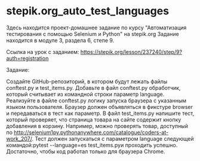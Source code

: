 # stepik.org_auto_test_languages
Здесь находится проект-домашнее задание по курсу "Автоматизация тестирования с помощью Selenium и Python" на stepik.org Задание находится в модуле 3, раздела 6, степе 9.

Ссылка на урок с заданием: https://stepik.org/lesson/237240/step/9?auth=registration

Задание:

Создайте GitHub-репозиторий, в котором будут лежать файлы conftest.py и test_items.py. Добавьте в файл conftest.py обработчик, который считывает из командной строки параметр language. Реализуйте в файле conftest.py логику запуска браузера с указанным языком пользователя. Браузер должен объявляться в фикстуре browser и передаваться в тест как параметр. В файл test_items.py напишите тест, который проверяет, что страница товара на сайте содержит кнопку добавления в корзину. Например, можно проверять товар, доступный по http://selenium1py.pythonanywhere.com/catalogue/coders-at-work_207/. Тест должен запускаться с параметром language следующей командой:pytest --language=es test_items.pyи проходить успешно. Достаточно, чтобы код работал только для браузера Сhrome.
